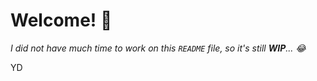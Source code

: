 # Welcome! 👋

*I did not have much time to work on this `README` file, so it's still **WIP**... 😂*

YD
